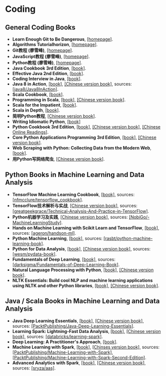 # Coding

## General Coding Books
- **Learn Enough Git to Be Dangerous**, [[homepage]](https://www.learnenough.com/git-tutorial).
- **Algorithms Tutorialhorizon**, [[homepage]](https://algorithms.tutorialhorizon.com).
- **Git教程 (廖雪峰)**, [[homepage]](https://www.liaoxuefeng.com/wiki/0013739516305929606dd18361248578c67b8067c8c017b000).
- **JavaScript教程 (廖雪峰)**, [[homepage]](https://www.liaoxuefeng.com/wiki/001434446689867b27157e896e74d51a89c25cc8b43bdb3000).
- **Python教程 (廖雪峰)**, [[homepage]](https://www.liaoxuefeng.com/wiki/0014316089557264a6b348958f449949df42a6d3a2e542c000).
- **Java Cookbook 3rd Edition**, [[book]](/Papers/Books/Coding/Java/Java%20Cookbook%203rd%20Edition.pdf).
- **Effective Java 2nd Edition**, [[book]](/Papers/Books/Coding/Java/Effective%20Java%202nd%20Edition.pdf).
- **Coding Interview in Java**, [[book]](/Papers/Books/Coding/Java/Coding%20Interview%20in%20Java.pdf).
- **Java 8 in Action**, [[book]](/Papers/Books/Coding/Java/Java%208%20in%20Action.pdf), [[Chinese version book]](/Papers/Books/Coding/Java/Java%208%20in%20Action%20CN.pdf), sources: [[java8/Java8InAction]](https://github.com/java8/Java8InAction).
- **Scala Cookbook**, [[book]](/Papers/Books/Coding/Scala/Scala%20Cookbook.pdf).
- **Programming in Scala**, [[book]](/Papers/Books/Coding/Scala/Programming%20in%20Scala.pdf), [[Chinese version book]](/Papers/Books/Coding/Scala/Programming%20in%20Scala%20CN.pdf).
- **Scala for the Impatient**, [[book]](/Papers/Books/Coding/Scala/Scala%20for%20the%20Impatient.pdf).
- **Scala in Depth**, [[book]](/Papers/Books/Coding/Scala/Scala%20in%20Depth.pdf).
- **简明Python教程**, [[Chinese version book]](/Papers/Books/Coding/Python/简明Python教程.pdf).
- **Writing Idiomatic Python**, [[book]](/Papers/Books/Coding/Python/Writing%20Idiomatic%20Python.pdf)
- **Python Cookbook 3rd Edition**, [[book]](/Papers/Books/Coding/Python/Python%20Cookbook%203rd%20Edition.pdf), [[Chinese version book]](/Papers/Books/Coding/Python/Python%20Cookbook%203rd%20Edition%20CN.pdf), [[Chinese Online Readings]](http://python3-cookbook.readthedocs.io/zh_CN/latest/index.html).
- **Core Python Applications Programming 3rd Edition**, [[book]](/Papers/Books/Coding/Python/Core%20Python%20Applications%20Programming%203rd%20Edition.pdf), [[Chinese version book]](/Papers/Books/Coding/Python/Core%20Python%20Applications%20Programming%203rd%20Edition%20CN.pdf).
- **Web Scraping with Python: Collecting Data from the Modern Web**, [[book]](/Papers/Books/Coding/Python/Web%20Scraping%20with%20Python.pdf).
- **用Python写网络爬虫**, [[Chinese version book]](/Papers/Books/Coding/Python/用Python写网络爬虫.pdf).

## Python Books in Machine Learning and Data Analysis
- **TensorFlow Machine Learning Cookbook**, [[book]](/Papers/Books/ML%20DL%20Coding/Python/Tensorflow%20Machine%20Learning%20Cookbook.pdf), sources: [[nfmcclure/tensorflow_cookbook]](https://github.com/nfmcclure/tensorflow_cookbook).
- **TensorFlow技术解析与实战**, [[Chinese version book]](/Papers/Books/ML%20DL%20Coding/Python/TensorFlow技术解析与实战.pdf), sources: [[greatgeekgrace/Technical-Analysis-And-Practice-in-TensorFlow]](https://github.com/greatgeekgrace/Technical-Analysis-And-Practice-in-TensorFlow).
- **Python机器学习及实践**, [[Chinese version book]](/Papers/Books/ML%20DL%20Coding/Python/Python机器学习及实践.pdf), sources: [[NobiGo/-MachineLearningStudy]](https://github.com/NobiGo/-MachineLearningStudy).
- **Hands on Machine Learning with Scikit Learn and TensorFlow**, [[book]](/Papers/Books/ML%20DL%20Coding/Python/Hands%20on%20Machine%20Learning%20with%20Scikit%20Learn%20and%29TensorFlow.pdf), sources: [[ageron/handson-ml]](https://github.com/ageron/handson-ml).
- **Python Machine Learning**, [[book]](/Papers/Books/ML%20DL%20Coding/Python/Python%20Machine%20Learning.pdf), sources: [[rasbt/python-machine-learning-book]](https://github.com/rasbt/python-machine-learning-book).
- **Python for Data Analysis**, [[book]](/Papers/Books/ML%20DL%20Coding/Python/Python%20for%20Data%20Analysis.pdf), [[Chinese version book]](/Papers/Books/ML%20DL%20Coding/Python/Python%20for%20Data%20Analysis%20CN.pdf), sources: [[wesm/pydata-book]](https://github.com/wesm/pydata-book).
- **Fundamentals of Deep Learning**, [[book]](/Papers/Books/ML%20DL%20Coding/Python/Fundamentals%20of%20Deep%20Learning.pdf), sources: [[darksigma/Fundamentals-of-Deep-Learning-Book]](https://github.com/darksigma/Fundamentals-of-Deep-Learning-Book).
- **Natural Language Processing with Python**, [[book]](/Papers/Books/ML%20DL%20Coding/Python/Natural%20Language%20Processing%20with%20Python.pdf), [[Chinese version book]](/Papers/Books/ML%20DL%20Coding/Python/Python自然语言处理.pdf).
- **NLTK Essentials: Build cool NLP and machine learning applications using NLTK and other Python libraries**, [[book]](/Papers/Books/ML%20DL%20Coding/Python/NLTK%20Essentials.pdf), [[Chinese version book]](/Papers/Books/ML%20DL%20Coding/Python/NLTK基础教程-用NLTK和Python库构建机器学习应用.pdf).

## Java / Scala Books in Machine Learning and Data Analysis
- **Java Deep Learning Essentials**, [[book]](/Papers/Books/ML%20DL%20Coding/Java/Java%20Deep%20Learning%20Essentials.pdf), [[Chinese version book]](/Papers/Books/ML%20DL%20Coding/Java/深度学习Java语言实现.pdf), sources: [[PacktPublishing/Java-Deep-Learning-Essentials]](https://github.com/PacktPublishing/Java-Deep-Learning-Essentials).
- **Learning Spark: Lightning-Fast Data Analysis**, [[book]](/Papers/Books/ML%20DL%20Coding/Java/Learning%20Spark%20Lightning-Fast%20Data%20Analysis.pdf), [[Chinese version book]](/Papers/Books/ML%20DL%20Coding/Java/Spark快速大数据分析.pdf), sources: [[databricks/learning-spark]](https://github.com/databricks/learning-spark).
- **Deep Learning: A Practitioner's Approach**, [[book]](/Papers/Books/ML%20DL%20Coding/Java/Deep%20Learning%20a%20Practitioners%20Approach.pdf).
- **Machine Learning with Spark**, [[book]](/Papers/Books/ML%20DL%20Coding/Java/Machine%20Learning%20with%20Spark.pdf), [[Chinses version book]](/Papers/Books/ML%20DL%20Coding/Java/Spark机器学习.pdf), sources: [[PacktPublishing/Machine-Learning-with-Spark]](https://github.com/PacktPublishing/Machine-Learning-with-Spark), [[PacktPublishing/Machine-Learning-with-Spark-Second-Edition]](https://github.com/PacktPublishing/Machine-Learning-with-Spark-Second-Edition).
- **Advanced Analytics with Spark**, [[book]](/Papers/Books/ML%20DL%20Coding/Java/Advanced%20Analytics%20with%20Spark.pdf), [[Chinese version book]](/Papers/Books/ML%20DL%20Coding/Java/Spark高级数据分析.pdf), sources: [[sryza/aas]](https://github.com/sryza/aas).